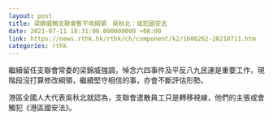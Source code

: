 ```yaml
---
layout: post
title: 梁錦威稱支聯會暫不改綱領　吳秋北：或犯國安法
date: 2021-07-11 18:31:06.000000000 +08:00
link: https://news.rthk.hk/rthk/ch/component/k2/1600262-20210711.htm
categories: rthk
---
```


繼續留任支聯會常委的梁錦威強調，悼念六四事件及平反八九民運是重要工作，現階段沒打算修改綱領，繼續堅守相信的事，亦會不斷評估形勢。

港區全國人大代表吳秋北就認為，支聯會遣散員工只是轉移視線，他們的主張或會觸犯《港區國安法》。
